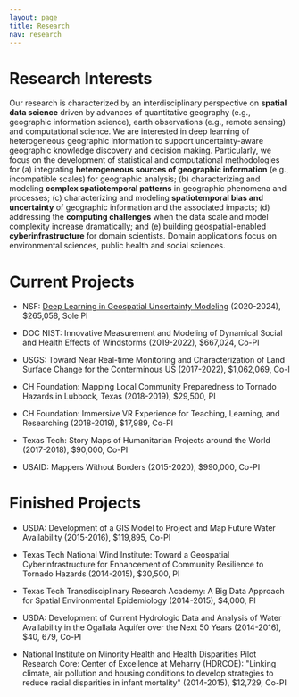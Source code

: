 ```yaml
---
layout: page
title: Research
nav: research
---
```


<!--<div class="col-xs-12 col-md-12 resobj" markdown="1"> -->

# Research Interests

Our research is characterized by an interdisciplinary perspective on
**spatial data science** driven by advances of quantitative geography
(e.g., geographic information science), earth observations (e.g., remote
sensing) and computational science. We are interested in deep learning of
heterogeneous geographic information to support uncertainty-aware
geographic knowledge discovery and decision making. Particularly, we focus
on the development of statistical and computational methodologies for (a)
integrating **heterogeneous sources of geographic information** (e.g.,
incompatible scales) for geographic analysis; (b) characterizing and
modeling **complex spatiotemporal patterns** in geographic phenomena and
processes; (c) characterizing and modeling **spatiotemporal bias and
uncertainty** of geographic information and the associated impacts; (d)
addressing the **computing challenges** when the data scale and model
complexity increase dramatically; and (e) building geospatial-enabled
**cyberinfrastructure** for domain scientists. Domain applications focus on
environmental sciences, public health and social sciences.

<!--</div> -->

<!--<div class="col-xs-12 col-md-12 resobj" markdown="1"> -->

# Current Projects 

+ NSF:  [Deep Learning in Geospatial Uncertainty Modeling](https://www.nsf.gov/awardsearch/showAward?AWD_ID=2026331&HistoricalAwards=false) (2020-2024), $265,058, Sole PI

+ DOC NIST: Innovative Measurement and Modeling of Dynamical Social and Health Effects of Windstorms (2019-2022), $667,024, Co-PI

+ USGS: Toward Near Real-time Monitoring and Characterization of Land Surface Change for the Conterminous US (2017-2022), $1,062,069, Co-I

+ CH Foundation: Mapping Local Community Preparedness to Tornado Hazards in Lubbock, Texas (2018-2019), $29,500, PI

+ CH Foundation: Immersive VR Experience for Teaching, Learning, and Researching (2018-2019), $17,989, Co-PI

+ Texas Tech: Story Maps of Humanitarian Projects around the World (2017-2018), $90,000, Co-PI 

+ USAID: Mappers Without Borders (2015-2020), $990,000, Co-PI

# Finished Projects 

+ USDA: Development of a GIS Model to Project and Map Future Water Availability (2015-2016), $119,895, Co-PI

+ Texas Tech National Wind Institute: Toward a Geospatial Cyberinfrastructure for Enhancement of Community Resilience to Tornado Hazards (2014-2015), $30,500, PI 

+ Texas Tech Transdisciplinary Research Academy: A Big Data Approach for Spatial Environmental Epidemiology (2014-2015), $4,000, PI

+ USDA: Development of Current Hydrologic Data and Analysis of Water Availability in the Ogallala Aquifer over the Next 50 Years (2014-2016), $40, 679, Co-PI

+ National Institute on Minority Health and Health Disparities Pilot
Research Core: Center of Excellence at Meharry (HDRCOE): "Linking climate,
air pollution and housing conditions to develop strategies to reduce racial
disparities in infant mortality" (2014-2015), $12,729, Co-PI

<!--</div> -->
